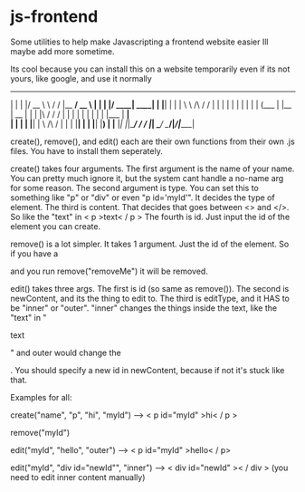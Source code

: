 # js-frontend
Some utilities to help make Javascripting a frontend website easier
Ill maybe add more sometime.

Its cool because you can install this on a website temporarily even if its not yours, like google, and use it normally

  _    _  ______          __    _______ ____      _    _  _____ ______ 
 | |  | |/ __ \ \        / /   |__   __/ __ \    | |  | |/ ____|  ____|
 | |__| | |  | \ \  /\  / /       | | | |  | |   | |  | | (___ | |__   
 |  __  | |  | |\ \/  \/ /        | | | |  | |   | |  | |\___ \|  __|  
 | |  | | |__| | \  /\  /         | | | |__| |   | |__| |____) | |____ 
 |_|  |_|\____/   \/  \/          |_|  \____/     \____/|_____/|______|
 
 create(), remove(), and edit() each are their own functions from their own .js files. You have to install them seperately.
 
 create() takes four arguments. The first argument is the name of your name. You can pretty much ignore it, but the system cant handle a no-name arg for some reason.
 The second argument is type. You can set this to something like "p" or "div" or even "p id='myId'". It decides the type of element.
 The third is content. That decides that goes between <> and </>. So like the "text" in < p >text< / p >
 The fourth is id. Just input the id of the element you can create.
 
 remove() is a lot simpler. It takes 1 argument. Just the id of the element. So if you have a <p id="removeMe"></p> and you run remove("removeMe") it will be removed.
 
 edit() takes three args. The first is id (so same as remove()).
 The second is newContent, and its the thing to edit to. The third is editType, and it HAS to be "inner" or "outer". "inner" changes the things inside the text, like the "text" in "<p>text</p>" and outer would change the <p>.
 You should specify a new id in newContent, because if not it's stuck like that.
 
 Examples for all:
 
 create("name", "p", "hi", "myId") --> < p  id="myId" >hi< / p >
 <br>
   
 remove("myId")
 <br>
   
 edit("myId", "hello", "outer") --> < p  id="myId" >hello< / p>
 <br>  
 
 edit("myId", "div id="newId"", "inner") --> < div  id="newId" >< / div > (you need to edit inner content manually)
